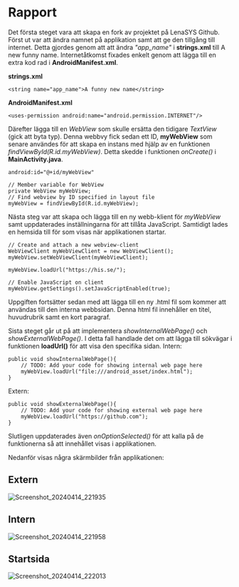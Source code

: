 # Rapport
Det första steget vara att skapa en fork av projektet på LenaSYS Github. Först ut var att ändra namnet på applikation samt att ge den tillgång till internet. Detta gjordes genom att att ändra _"app_name"_ i **strings.xml** till A new funny name. Internetåtkomst fixades enkelt genom att lägga till en extra kod rad i **AndroidManifest.xml**. 

**strings.xml**
```
<string name="app_name">A funny new name</string>
```
**AndroidManifest.xml**
```
<uses-permission android:name="android.permission.INTERNET"/>
```

Därefter lägga till en _WebView_ som skulle ersätta den tidigare _TextView_ (gick att byta typ). Denna webbvy fick sedan ett ID, **myWebView** som senare användes för att skapa en instans med hjälp av en funktionen _findViewById(R.id.myWebView)_. Detta skedde i funktionen _onCreate()_ i **MainActivity.java**.
```
android:id="@+id/myWebView"
```
```
// Member variable for WebView
private WebView myWebView;   
// Find webview by ID specified in layout file
myWebView = findViewById(R.id.myWebView);
```

Nästa steg var att skapa och lägga till en ny webb-klient för *myWebView* samt uppdaterades inställningarna för att tillåta JavaScript. Samtidigt lades en hemsida till för som visas när applikationen startar.
```
// Create and attach a new webview-client
WebViewClient myWebViewClient = new WebViewClient();
myWebView.setWebViewClient(myWebViewClient);

myWebView.loadUrl("https://his.se/");

// Enable JavaScript on client
myWebView.getSettings().setJavaScriptEnabled(true);
```

Uppgiften fortsätter sedan med att lägga till en ny .html fil som kommer att användas till den interna webbsidan. Denna html fil innehåller en titel, huvudrubrik samt en kort paragraf. 

Sista steget går ut på att implementera _showInternalWebPage()_ och _showExternalWebPage()_. I detta fall handlade det om att lägga till sökvägar i funktionen **loadUrl()** för att visa den specifika sidan.
Intern:
```
public void showInternalWebPage(){
    // TODO: Add your code for showing internal web page here
    myWebView.loadUrl("file:///android_asset/index.html");
}
```
Extern:
```
public void showExternalWebPage(){
    // TODO: Add your code for showing external web page here
    myWebView.loadUrl("https://github.com");
}
```

Slutligen uppdaterades även _onOptionSelected()_ för att kalla på de funktionerna så att innehållet visas i applikationen. 

Nedanför visas några skärmbilder från applikationen:
## Extern
![Screenshot_20240414_221935](https://github.com/a20gabpa/mobileapp-programming-webview/assets/102604680/f153055d-caad-4950-b025-23527f3b24bf)
## Intern
![Screenshot_20240414_221958](https://github.com/a20gabpa/mobileapp-programming-webview/assets/102604680/b6bcddcd-abc7-4f8c-b6ab-01a5252b1067)
## Startsida
![Screenshot_20240414_222013](https://github.com/a20gabpa/mobileapp-programming-webview/assets/102604680/7f209bdd-5165-4850-aeaa-aba9a3f70aed)
